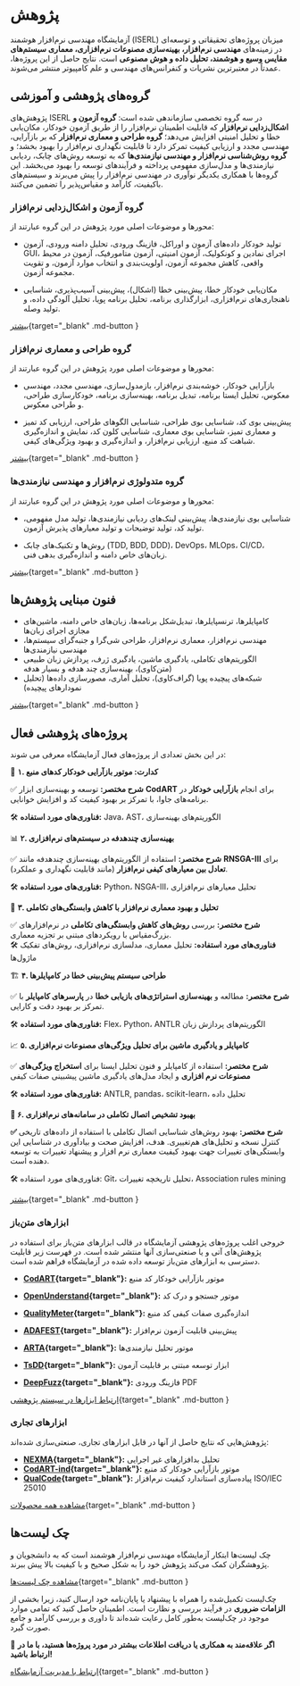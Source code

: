 # پژوهش

آزمایشگاه مهندسی نرم‌افزار هوشمند
(ISERL)
میزبان پروژه‌های تحقیقاتی و توسعه‌ای در زمینه‌های **مهندسی نرم‌افزار، بهینه‌سازی مصنوعات نرم‌افزاری، معماری سیستم‌های مقایس وسیع و هوشمند، تحلیل داده و هوش مصنوعی** است. 
نتایج حاصل از این پروژه‌ها، عمدتاً در معتبرترین نشریات و کنفرانس‌های مهندسی و علم کامپیوتر منتشر می‌شوند. 



## گروه‌های پژوهشی و آموزشی

پژوهش‌های ISERL در سه گروه تخصصی سازماندهی شده است: **گروه آزمون و اشکال‌زدایی نرم‌افزار** که قابلیت اطمینان نرم‌افزار را از طریق آزمون خودکار، مکان‌یابی خطا و تحلیل امنیتی افزایش می‌دهد؛ **گروه طراحی و معماری نرم‌افزار** که بر بازآرایی، مهندسی مجدد و ارزیابی کیفیت تمرکز دارد تا قابلیت نگهداری نرم‌افزار را بهبود بخشد؛ و **گروه روش‌شناسی نرم‌افزار و مهندسی نیازمندی‌ها** که به توسعه روش‌های چابک، ردیابی نیازمندی‌ها و مدل‌سازی مفهومی پرداخته و فرآیندهای توسعه را بهبود می‌بخشد. این گروه‌ها با همکاری یکدیگر نوآوری در مهندسی نرم‌افزار را پیش می‌برند و سیستم‌های باکیفیت، کارآمد و مقیاس‌پذیر را تضمین می‌کنند.



### گروه آزمون و اشکال‌زدایی نرم‌افزار

محورها و موضوعات اصلی مورد پژوهش در این گروه عبارتند از:

- تولید خودکار داده‌های آزمون و اوراکل، فازینگ ورودی، تحلیل دامنه ورودی، آزمون GUI، اجرای نمادین و کونکولیک، آزمون امنیتی، آزمون متامورفیک، آزمون در محیط واقعی، کاهش مجموعه آزمون، اولویت‌بندی و انتخاب موارد آزمون، و تقویت مجموعه آزمون.

- مکان‌یابی خودکار خطا، پیش‌بینی خطا (اشکال)، پیش‌بینی آسیب‌پذیری، شناسایی ناهنجاری‌های نرم‌افزاری، ابزارگذاری برنامه، تحلیل برنامه پویا، تحلیل آلودگی داده، و تولید وصله.


[بیشتر](research_rfps.md){target="_blank" .md-button  } 


### گروه طراحی و معماری نرم‌افزار

محورها و موضوعات اصلی مورد پژوهش در این گروه عبارتند از:

- بازآرایی خودکار، خوشه‌بندی نرم‌افزار، بازمدول‌سازی، مهندسی مجدد، مهندسی معکوس، تحلیل ایستا برنامه، تبدیل برنامه، بهینه‌سازی برنامه، خودکارسازی طراحی، و طراحی معکوس.

- پیش‌بینی بوی کد، شناسایی بوی طراحی، شناسایی الگوهای طراحی، ارزیابی کد تمیز و معماری تمیز، شناسایی بوی معماری، شناسایی کلون کد، نمایش و اندازه‌گیری شباهت کد منبع، ارزیابی نرم‌افزار، و اندازه‌گیری و بهبود ویژگی‌های کیفی.


[بیشتر](research_rfps.md){target="_blank" .md-button  } 


### گروه متدولوژی نرم‌افزار و مهندسی نیازمندی‌ها

محورها و موضوعات اصلی مورد پژوهش در این گروه عبارتند از:

- شناسایی بوی نیازمندی‌ها، پیش‌بینی لینک‌های ردیابی نیازمندی‌ها، تولید مدل مفهومی، تولید کد، تولید توضیحات و تولید معیارهای پذیرش آزمون.

- روش‌ها و تکنیک‌های چابک (TDD, BDD, DDD)، DevOps، MLOps، CI/CD، زبان‌های خاص دامنه و اندازه‌گیری بدهی فنی.


[بیشتر](research_rfps.md){target="_blank" .md-button  } 



## فنون مبنایی پژوهش‌ها

- کامپایلرها، ترنسپایلرها، تبدیل‌شکل برنامه‌ها، زبان‌های خاص دامنه، ماشین‌های مجازی اجرای زبان‌ها 
- مهندسی نرم‌افزار، معماری نرم‌افزار، طراحی شی‌گرا و جنبه‌گرای سیستم‌ها، مهندسی نیازمندی‌ها 
- الگوریتم‌های تکاملی، یادگیری ماشین، یادگیری ژرف، پردازش زبان طبیعی (متن‌کاوی)، بهینه‌سازی چند هدفه و بسیار هدفه
- شبکه‌های پیچیده پویا (گراف‌کاوی)، تحلیل آماری، مصورسازی داده‌ها (تحلیل نمودارهای پیچیده)

 
[بیشتر](../courses/index.md){target="_blank" .md-button  } 



## پروژه‌های پژوهشی فعال

در این بخش تعدادی از پروژه‌های فعال آزمایشگاه معرفی می شوند:


🚀 **۱. کدارت: موتور بازآرایی خودکار کدهای منبع**

✅ **شرح مختصر:** توسعه و بهینه‌سازی ابزار **CodART** برای انجام **بازآرایی خودکار** در برنامه‌های جاوا، با تمرکز بر بهبود کیفیت کد و افزایش خوانایی.

🛠 **فناوری‌های مورد استفاده:** Java، AST، الگوریتم‌های بهینه‌سازی  



📊 **۲. بهینه‌سازی چندهدفه در سیستم‌های نرم‌افزاری**

✅ **شرح مختصر:** استفاده از الگوریتم‌های بهینه‌سازی چندهدفه مانند **RNSGA-III** برای **تعادل بین معیارهای 
کیفی نرم‌افزار** (مانند قابلیت نگهداری و عملکرد). 

🛠 **فناوری‌های مورد استفاده:** Python، NSGA-III، تحلیل معیارهای نرم‌افزاری  



🤖 **۳. تحلیل و بهبود معماری نرم‌افزار با کاهش وابستگی‌های تکاملی**

✅ **شرح مختصر:** بررسی **روش‌های کاهش وابستگی‌های تکاملی** در نرم‌افزارهای بزرگ‌مقیاس با رویکردهای مبتنی بر تجزیه معماری.  
🛠 **فناوری‌های مورد استفاده:** تحلیل معماری، مدلسازی نرم‌افزاری، روش‌های تفکیک ماژول‌ها  



🏗 **۴. طراحی سیستم پیش‌بینی خطا در کامپایلرها**

✅ **شرح مختصر:** مطالعه و **بهینه‌سازی استراتژی‌های بازیابی خطا** در **پارسرهای کامپایلر** با تمرکز بر بهبود دقت و کارایی.  

🛠 **فناوری‌های مورد استفاده:** Flex، Python، ANTLR الگوریتم‌های پردازش زبان  



 📈 **۵. کامپایلر و یادگیری ماشین برای تحلیل ویژگی‌های مصنوعات نرم‌افزاری**  

✅ **شرح مختصر:** استفاده از کامپایلر و فنون تحلیل ایستا برای **استخراج ویژگی‌های مصنوعات نرم افزاری** و ایجاد مدل‌های یادگیری ماشین پیشبینی صفات کیفی  

🛠 **فناوری‌های مورد استفاده:**  ANTLR, pandas، scikit-learn، تحلیل داده  

**🧬 ۶. بهبود تشخیص اتصال تکاملی در سامانه‌های نرم‌افزاری**

**✅ شرح مختصر:** بهبود روش‌های شناسایی اتصال تکاملی با استفاده از داده‌های تاریخی کنترل نسخه و تحلیل‌های هم‌تغییری. هدف، افزایش صحت و بیادآوری در شناسایی این وابستگی‌های تغییرات جهت بهبود کیفیت معماری نرم افزار و پیشنهاد تغییرات به توسعه دهنده است.

🛠 فناوری‌های مورد استفاده: Git، تحلیل تاریخچه تغییرات، Association rules mining


[بیشتر](../projects/index.md){target="_blank" .md-button  } 



### ابزارهای متن‌باز 

خروجی اغلب پروژه‌های پژوهشی آزمایشگاه در قالب ابزارهای متن‌باز برای استفاده در پژوهش‌های آتی و یا صنعتی‌سازی آنها منتشر شده است. در فهرست زیر قابلیت دسترسی به ابزارهای متن‌باز توسعه داده شده در آزمایشگاه فراهم شده است. 


- **[CodART](https://m-zakeri.github.io/CodART/){target="_blank"}:**   موتور بازآرایی خودکار کد منبع
- **[OpenUnderstand](https://m-zakeri.github.io/OpenUnderstand/){target="_blank"}:** موتور جستجو و درک کد
- **[QualityMeter](https://m-zakeri.github.io/QualityMeter/){target="_blank"}:** اندازه‌گیری صفات کیفی کد منبع
- **[ADAFEST](https://m-zakeri.github.io/ADAFEST/){target="_blank"}:**  پیش‌بینی قابلیت آزمون نرم‌افزار
- **[ARTA](https://m-zakeri.github.io/ARTA/){target="_blank"}:** موتور تحلیل نیازمندی‌ها

- **[TsDD](https://m-zakeri.github.io/TsDD){target="_blank"}:** ابزار توسعه مبتنی بر قابلیت آزمون

- **[DeepFuzz](https://m-zakeri.github.io/iust_deep_fuzz/){target="_blank"}:** فازینگ ورودی PDF


[ارتباط ابزارها در سیستم پژوهشی](https://m-zakeri.github.io/PhD/tools/){target="_blank" .md-button }


### ابزارهای تجاری 

پژوهش‌هایی که نتایج حاصل از آنها در قابل ابزارهای تجاری، صنعتی‌سازی شده‌اند:

- **[NEXMA](../industry/products.md){target="_blank"}:** تحلیل بدافزارهای غیر اجرایی
- **[CodART-ind](../industry/products.md){target="_blank"}:**   موتور بازآرایی خودکار کد منبع
- **[QualCode](../industry/products.md){target="_blank"}:**  پیاده‌سازی استاندارد کیفیت نرم‌افزار ISO/IEC 25010

[مشاهده همه محصولات](../industry/products.md){target="_blank" .md-button }


## چک لیست‌ها

چک لیست‌ها ابتکار آزمایشگاه مهندسی نرم‌افزار هوشمند است که به دانشجویان و پژوهشگران کمک می‌کند پژوهش خود را به شکل صحیح و با کیفیت بالا پیش ببرند.

[مشاهده چک لیست‌ها](https://m-zakeri.github.io/lab/en/checklist/){target="_blank" .md-button  }

چک‌لیست تکمیل‌شده را همراه با پیشنهاد یا پایان‌نامه خود ارسال کنید، زیرا بخشی از **الزامات ضروری** در فرآیند بررسی و نظارت است. اطمینان حاصل کنید که تمامی موارد موجود در چک‌لیست به‌طور کامل رعایت شده‌اند تا داوری و بررسی کارآمد و جامع صورت گیرد.

 

📩 **اگر علاقه‌مند به همکاری یا دریافت اطلاعات بیشتر در مورد پروژه‌ها هستید، با ما در ارتباط باشید!**

[ارتباط با مدیریت آزمایشگاه](https://m-zakeri.github.io/pages/contact-me.html){target="_blank" .md-button }

